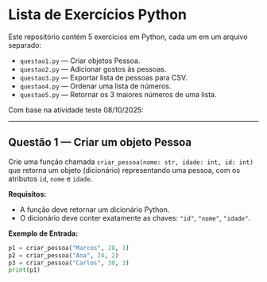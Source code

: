 # Lista de Exercícios Python

Este repositório contém 5 exercícios em Python, cada um em um arquivo separado:

- `questao1.py` — Criar objetos Pessoa.
- `questao2.py` — Adicionar gostos às pessoas.
- `questao3.py` — Exportar lista de pessoas para CSV.
- `questao4.py` — Ordenar uma lista de números.
- `questao5.py` — Retornar os 3 maiores números de uma lista.

Com base na atividade teste 08/10/2025:

---

## Questão 1 — Criar um objeto Pessoa

Crie uma função chamada `criar_pessoa(nome: str, idade: int, id: int)` que retorna um objeto (dicionário) representando uma pessoa, com os atributos `id`, `nome` e `idade`.

**Requisitos:**

- A função deve retornar um dicionário Python.
- O dicionário deve conter exatamente as chaves: `"id"`, `"nome"`, `"idade"`.

**Exemplo de Entrada:**

```python
p1 = criar_pessoa("Marcos", 28, 1)
p2 = criar_pessoa("Ana", 24, 2)
p3 = criar_pessoa("Carlos", 30, 3)
print(p1)
